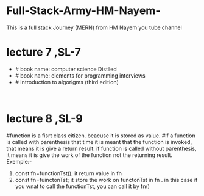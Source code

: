# Full-Stack-Army-HM-Nayem-
This is a full stack Journey (MERN) from HM Nayem you tube channel 
<h1>lecture 7 ,SL-7</h1>
<ul>
  <li>
  # book name: computer science Distlled
  </li>
  <li>
  # book name: elements for programming interviews
  </li>
  <li>
  # Introduction to algorigms (third edition)
  </li>
</ul>
<br/>
<h1>lecture 8 ,SL-9</h1>

#function is a fisrt class citizen. beacuse it is stored as value.
#if a function is called with parenthesis that time it is meant that the function is invoked, that means it is give a return result. if function is called without parenthesis, it means it is give the work of the function  not the returning result.
Exemple:-
  1. const fn=functionTst(); it return value in fn
  2. const fn=fuinctonTst; it store the work on functonTst in fn . in this case if you wnat to call the functionTst, you can call it by fn()
